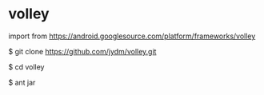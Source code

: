 # volley

import from https://android.googlesource.com/platform/frameworks/volley

$ git clone https://github.com/jydm/volley.git

$ cd volley

$ ant jar
